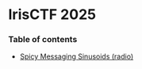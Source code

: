 # IrisCTF 2025

### Table of contents
* [Spicy Messaging Sinusoids (radio)](spicy_messaging_sinusoids)
